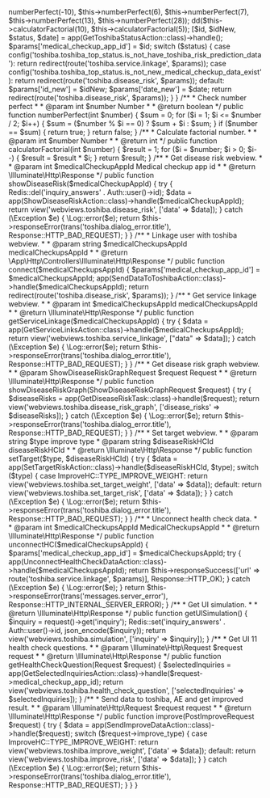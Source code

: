 <?php

namespace App\Core\Toshiba\Http\Controllers;

use App\Core\Toshiba\Actions\GetSelectedInquiriesAction;
use App\Core\Toshiba\Actions\GetToshibaStatusAction;
use App\Core\Toshiba\Actions\GetServiceLinksAction;
use App\Core\Toshiba\Actions\SendDataToToshibaAction;
use App\Core\Toshiba\Actions\SendImproveDataAction;
use App\Core\Toshiba\Http\Requests\ShowDiseaseRiskGraphRequest;
use App\Core\Toshiba\Tasks\GetDiseaseRiskTask;
use App\Core\Toshiba\Actions\SetTargetRiskAction;
use App\Core\Toshiba\Actions\ShowDiseaseRiskAction;
use App\Core\Toshiba\Actions\UnconnectHealthCheckDataAction;
use App\Core\Toshiba\Http\Requests\PostImproveRequest;
use App\Core\Toshiba\Http\Requests\ShowDetailImproveRiskRequest;
use App\Core\Toshiba\Models\ImproveHC;
use App\Http\Controllers\Controller;
use Auth;
use Illuminate\Http\Response;
use Illuminate\Http\Request;
use Redis;

class ToshibaController extends Controller
{
    /**
     * Handle status top webview.
     *
     * @return \Illuminate\Http\Response
     */
    public function status()
    {
        
        // dd($this->numberPerfect(-10), $this->numberPerfect(6), $this->numberPerfect(7), $this->numberPerfect(13), $this->numberPerfect(28));
        dd($this->calculatorFactorial(10), $this->calculatorFactorial(5));
        

        [$id, $idNew, $status, $date] = app(GetToshibaStatusAction::class)->handle();
        $params['medical_checkup_app_id'] = $id;
        switch ($status) {
            case config('toshiba.toshiba_top_status.is_not_have_toshiba_risk_prediction_data'):
                return redirect(route('toshiba.service.linkage', $params));
            case config('toshiba.toshiba_top_status.is_not_new_medical_checkup_data_exist'):
                return redirect(route('toshiba.disease_risk', $params));
            default:
                $params['id_new']   = $idNew;
                $params['date_new'] = $date;
                return redirect(route('toshiba.disease_risk', $params));
        }
    }

    /**
     * Check number perfect
     *
     * @param int $number Number
     *
     * @return boolean
     */
    public function numberPerfect(int $number) {
        $sum = 0;

        for ($i = 1; $i <= $number / 2; $i++) {
           $sum = ($number % $i == 0) ? $sum + $i : $sum; 
        }

        if ($number == $sum) {
            return true;
        }

        return false;
    }

    /**
     * Calculate factorial number.
     *
     * @param int $number Number
     *
     * @return int
     */
    public function calculatorFactorial(int $number) {
        $result = 1;

        for ($i = $number; $i > 0; $i--) {
            $result = $result * $i;
        }

        return $result;
    }

    /**
     * Get disease risk webview.
     *
     * @param int $medicalCheckupAppId Medical checkup app id
     *
     * @return \Illuminate\Http\Response
     */
    public function showDiseaseRisk($medicalCheckupAppId)
    {
        try {
            Redis::del('inquiry_answers' . Auth::user()->id);
            $data = app(ShowDiseaseRiskAction::class)->handle($medicalCheckupAppId);
            return view('webviews.toshiba.disease_risk', ['data' => $data]);
        } catch (\Exception $e) {
            \Log::error($e);
            return $this->responseError(trans('toshiba.dialog_error.title'), Response::HTTP_BAD_REQUEST);
        }
    }

    /**
     * Linkage user with toshiba webview.
     *
     * @param string $medicalCheckupsAppId medicalCheckupsAppId
     *
     * @return \App\Http\Controllers\Illuminate\Http\Response
     */
    public function connect($medicalCheckupsAppId)
    {
        $params['medical_checkup_app_id'] = $medicalCheckupsAppId;
        app(SendDataToToshibaAction::class)->handle($medicalCheckupsAppId);
        return redirect(route('toshiba.disease_risk', $params));
    }

    /**
     * Get service linkage webview.
     *
     * @param int $medicalCheckupsAppId medicalCheckupsAppId
     *
     * @return \Illuminate\Http\Response
     */
    public function getServiceLinkage($medicalCheckupsAppId)
    {
        try {
            $data = app(GetServiceLinksAction::class)->handle($medicalCheckupsAppId);
            return view('webviews.toshiba.service_linkage', ["data" => $data]);
        } catch (\Exception $e) {
            \Log::error($e);
            return $this->responseError(trans('toshiba.dialog_error.title'), Response::HTTP_BAD_REQUEST);
        }
    }

    /**
     * Get disease risk graph webview.
     *
     * @param ShowDiseaseRiskGraphRequest $request Request
     *
     * @return \Illuminate\Http\Response
     */
    public function showDiseaseRiskGraph(ShowDiseaseRiskGraphRequest $request)
    {
        try {
            $diseaseRisks = app(GetDiseaseRiskTask::class)->handle($request);
            return view('webviews.toshiba.disease_risk_graph', ['disease_risks' => $diseaseRisks]);
        } catch (\Exception $e) {
            \Log::error($e);
            return $this->responseError(trans('toshiba.dialog_error.title'), Response::HTTP_BAD_REQUEST);
        }
    }

    /**
     * Set target webview.
     *
     * @param string $type            improve type
     * @param string $diseaseRiskHCId diseaseRiskHCId
     *
     * @return \Illuminate\Http\Response
     */
    public function setTarget($type, $diseaseRiskHCId)
    {
        try {
            $data = app(SetTargetRiskAction::class)->handle($diseaseRiskHCId, $type);
            switch ($type) {
                case ImproveHC::TYPE_IMPROVE_WEIGHT:
                    return view('webviews.toshiba.set_target_weight', ['data' => $data]);
                default:
                    return view('webviews.toshiba.set_target_risk', ['data' => $data]);
            }
        } catch (\Exception $e) {
            \Log::error($e);
            return $this->responseError(trans('toshiba.dialog_error.title'), Response::HTTP_BAD_REQUEST);
        }
    }

    /**
     * Unconnect health check data.
     *
     * @param int $medicalCheckupsAppId MedicalCheckupsAppId
     *
     * @return \Illuminate\Http\Response
     */
    public function unconnectHC($medicalCheckupsAppId)
    {
        $params['medical_checkup_app_id'] = $medicalCheckupsAppId;
        try {
            app(UnconnectHealthCheckDataAction::class)->handle($medicalCheckupsAppId);

            return $this->responseSuccess(['url' => route('toshiba.service.linkage', $params)], Response::HTTP_OK);
        } catch (\Exception $e) {
            \Log::error($e);
        }

        return $this->responseError(trans('messages.server_error'), Response::HTTP_INTERNAL_SERVER_ERROR);
    }

    /**
     * Get UI simulation.
     *
     * @return \Illuminate\Http\Response
     */
    public function getUISimulation()
    {
        $inquiry = request()->get('inquiry');
        Redis::set('inquiry_answers' . Auth::user()->id, json_encode($inquiry));

        return view('webviews.toshiba.simulation', ['inquiry' => $inquiry]);
    }

    /**
     * Get UI 11 health check questions.
     *
     * @param \Illuminate\Http\Request $request request
     *
     * @return \Illuminate\Http\Response
     */
    public function getHealthCheckQuestion(Request $request)
    {
        $selectedInquiries = app(GetSelectedInquiriesAction::class)->handle($request->medical_checkup_app_id);
        return view('webviews.toshiba.health_check_question', ['selectedInquiries' => $selectedInquiries]);
    }

    /**
     * Send data to toshiba, AE and get improved result.
     *
     * @param \Illuminate\Http\Request $request request
     *
     * @return \Illuminate\Http\Response
     */
    public function improve(PostImproveRequest $request)
    {
        try {
            $data = app(SendImproveDataAction::class)->handle($request);
            switch ($request->improve_type) {
                case ImproveHC::TYPE_IMPROVE_WEIGHT:
                    return view('webviews.toshiba.improve_weight', ['data' => $data]);
                default:
                    return view('webviews.toshiba.improve_risk', ['data' => $data]);
            }
        } catch (\Exception $e) {
            \Log::error($e);
            return $this->responseError(trans('toshiba.dialog_error.title'), Response::HTTP_BAD_REQUEST);
        }
    }
}
